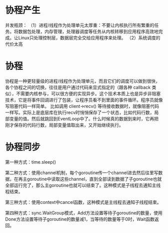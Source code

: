 # 协程产生

并发瓶颈：
（1）进程/线程作为处理单元太厚重：不要让内核执行所有繁重的任务。将数据包处理，内存管理，处理器调度等任务从内核转移到应用程序高效地完成。让Linux只处理控制层，数据层完全交给应用程序来处理。
（2）系统调度的代价太高

# 协程

协程是一种更轻量级的进程/线程作为处理单元，而且它们的调度可以做到很快，各个协程之间的切换，往往是用户通过代码来显式指定的（跟各种 callback 类似），不需要内核参与，可以很方便的实现异步。这个技术本质上也是异步非阻塞技术，它是将事件回调进行了包装，让程序员看不到里面的事件循环。程序员就像写阻塞代码一样简单。
比如调用 client->recv() 等待接收数据时，就像阻塞代码一样写。实际上是底层库在执行recv时悄悄保存了一个状态，比如代码行数，局部变量的值。然后就跳回到EventLoop中了。什么时候真的数据到来时，它再把刚才保存的代码行数，局部变量值取出来，又开始继续执行。

# 协程同步

第一种方式：time.sleep()

第二种方式：使用channel机制，每个goroutine传一个channel进去然后往里写数据，在再主goroutine中读取这些channel，直到全部读到数据了子goroutine也就全部运行完了，那么主goroutine也就可以结束了。这种模式是子线程去通知主线程结束。

第三种方式：使用context中cancel函数，这种模式是主线程去通知子线程结束。

第四种方式：sync.WaitGroup模式，Add方法设置等待子goroutine的数量，使用Done方法设置等待子goroutine的数量减1，当等待的数量等于0时，Wait函数返回。
